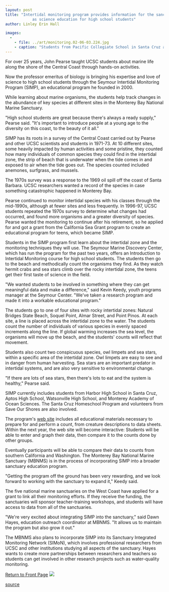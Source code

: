 ```yaml
---
layout: post
title: "Intertidal monitoring program provides information for the sanctuary as well
			as science education for high school students"
author: Linley Erin Hall

images:
  -
    - file: ../art/monitoring.02-06-03.224.jpg
    - caption: "Students from Pacific Collegiate School in Santa Cruz and Aptos High School study intertidal life at Natural Bridges State Beach as part of the Seymour Intertidal Monitoring Program. Photo: Dawn Osborn"
---
```


For over 25 years, John Pearse taught UCSC students about marine life along the shore of the Central Coast through hands-on activities.

Now the professor emeritus of biology is bringing his expertise and love of science to high school students through the Seymour Intertidal Monitoring Program (SIMP), an educational program he founded in 2000.

While learning about marine organisms, the students help track changes in the abundance of key species at different sites in the Monterey Bay National Marine Sanctuary.  
  
"High school students are great because there's always a ready supply," Pearse said. "It's important to introduce people at a young age to the diversity on this coast, to the beauty of it all."  
  
SIMP has its roots in a survey of the Central Coast carried out by Pearse and other UCSC scientists and students in 1971-73. At 10 different sites, some heavily impacted by human activities and some pristine, they counted how many individuals of common species they could find in the intertidal zone, the strip of beach that is underwater when the tide comes in and exposed to air when the tide goes out. The species counted included anemones, surfgrass, and mussels.   
  
The 1970s survey was a response to the 1969 oil spill off the coast of Santa Barbara. UCSC researchers wanted a record of the species in case something catastrophic happened in Monterey Bay.   
  
Pearse continued to monitor intertidal species with his classes through the mid-1990s, although at fewer sites and less frequently. In 1996-97, UCSC students repeated the 1970s survey to determine what changes had occurred, and found more organisms and a greater diversity of species. Pearse wanted the monitoring to continue after his retirement, so he applied for and got a grant from the California Sea Grant program to create an educational program for teens, which became SIMP.   
  
Students in the SIMP program first learn about the intertidal zone and the monitoring techniques they will use. The Seymour Marine Discovery Center, which has run the program for the past two years, offers an Introduction to Intertidal Monitoring course for high school students. The students then go to the beach and methodically count the organisms they find. As they watch hermit crabs and sea stars climb over the rocky intertidal zone, the teens get their first taste of science in the field.  
  
"We wanted students to be involved in something where they can get meaningful data and make a difference," said Kevin Keedy, youth programs manager at the Seymour Center. "We've taken a research program and made it into a workable educational program."  
  
The students go to one of four sites with rocky intertidal zones: Natural Bridges State Beach, Soquel Point, Almar Street, and Point Pinos. At each site, a line is placed across the intertidal zone to the water. The students count the number of individuals of various species in evenly spaced increments along the line. If global warming increases the sea level, the organisms will move up the beach, and the students' counts will reflect that movement.  
  
Students also count two conspicuous species, owl limpets and sea stars, within a specific area of the intertidal zone. Owl limpets are easy to see and in danger from human harvesting. Sea stars are an important predator in intertidal systems, and are also very sensitive to environmental change.   
  
"If there are lots of sea stars, then there's lots to eat and the system is healthy," Pearse said.  
  
SIMP currently includes students from Harbor High School in Santa Cruz, Aptos High School, Watsonville High School, and Monterey Academy of Ocean Sciences. The Santa Cruz Homeschool Program and volunteers from Save Our Shores are also involved.   
  
The program's [web site][1] includes all educational materials necessary to prepare for and perform a count, from creature descriptions to data sheets. Within the next year, the web site will become interactive: Students will be able to enter and graph their data, then compare it to the counts done by other groups.   
  
Eventually participants will be able to compare their data to counts from southern California and Washington. The Monterey Bay National Marine Sanctuary (MBNMS) is in the process of incorporating SIMP into a broader sanctuary education program.  
  
"Getting the program off the ground has been very rewarding, and we look forward to working with the sanctuary to expand it," Keedy said.  
  
The five national marine sanctuaries on the West Coast have applied for a grant to link all their monitoring efforts. If they receive the funding, the sanctuaries will sponsor teacher-training workshops, and students will have access to data from all of the sanctuaries.   
  
"We're very excited about integrating SIMP into the sanctuary," said Dawn Hayes, education outreach coordinator at MBNMS. "It allows us to maintain the program but also grow it out."  
  
The MBNMS also plans to incorporate SIMP into its Sanctuary Integrated Monitoring Network (SIMoN), which involves professional researchers from UCSC and other institutions studying all aspects of the sanctuary. Hayes wants to create more partnerships between researchers and teachers so students can get involved in other research projects such as water-quality monitoring.

  

[Return to Front Page][2] ![ ][3]

[1]: http://simp.ucsc.edu
[2]: ../../index.html
[3]: ../../images/trans.gif

[source](http://www1.ucsc.edu/currents/01-02/06-03/monitoring.html "Permalink to monitoring")
